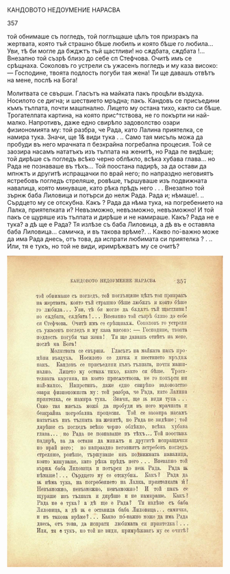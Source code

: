 ﻿КАНДОВОТО НЕДОУМЕНИЕ НАРАСВА

357

той обнимаше съ погледъ, той поглъщаше цѣлъ тоя призракъ па жертвата, която тъй страшно бѣше любилъ и която бѣше го любила... Уви, тѣ би могле да бжджтъ тъй щастливи! но сѫдбата, сѫдбата !... Внезапно той съзрѣ близо до себе сп Стефчова. Очитѣ имъ се срѣщнаха. Соколовъ го устрели съ ужасенъ погледъ и му каза високо: — Господине, твоята подлость погуби тая жена! Ти ще давашъ отвѣтъ на мене, послѣ на Бога!

Молитвата се свърши. Гласътъ на майката пакъ процѣли въздуха. Носилото се дигна; и шествието мръдна; пакъ. Кандовъ се присъедини къмъ тълпата, почти машпнално. Лицето му остана тихо, както си бѣше. Трогателпата картина, на която прис^тствова, не го покърти ни най-малко. Напротивъ, даже едно свирѣпо задоволство озари физиономията му: той разбра, че Рада, като Лалина приятелка, се намира тука. Значи, ще 1& види тука . .. Само тая мисъль можа да пробуди въ него мрачната п безкрайна погребална процесия. Той се заозира насамъ нататъкъ изъ тълпата на женитѣ, но Рада пе видѣше; той дирѣше съ погледъ всѣко черно облѣкло, всѣка хубава глава... но Рада не познаваше въ тѣхъ... Той поостана падирѣ, за да остави да мпнжтъ и другитѣ испращачки по врай него; по напраздно неговиятъ ястребовъ погледъ стреляше, ровѣше, тършуваше изъ подвижната навалица, която минуваше, като рѣка прѣдъ него . . . Внезапно той зърнж баба Лиловица и потърси до нелж Рада. Рада и; нѣмаше!. .. Сърдцето му се отскубна. Какъ ? Рада да нѣма тука, на погребението на Лалка, приятелката и́? Невъзможно, невъзможно, невъзможно! И той пакъ се щуряше изъ тълпата и дирѣше и не намираше. Какъ? Рада не е тука? а дѣ ще е Рада? Тя излѣзе съ баба Лиловица, а дѣ въ е оставяла баба Лиловица... самичка, и въ такова врѣме?. .. Какво по́-важно може да има Рада днесь, отъ това, да испрати любимата си приятелка ? . .. Или, тя е тукъ, но той не види, иримрѣжватъ му се очитѣ?

![original](../images/398.jpg)


